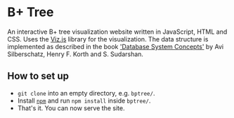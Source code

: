 # B+ Tree
Αn interactive B+ tree visualization website written in JavaScript, HTML and CSS.
Uses the [Viz.js](https://viz-js.com/) library for the visualization.
The data structure is implemented as described in the book ['Database System Concepts'](https://www.db-book.com/) by Avi Silberschatz, Henry F. Korth and S. Sudarshan.

## How to set up
* `git clone` into an empty directory, e.g. `bptree/`.
* Install [`npm`](https://www.npmjs.com/) and run `npm install` inside `bptree/`.
* That's it. You can now serve the site.
